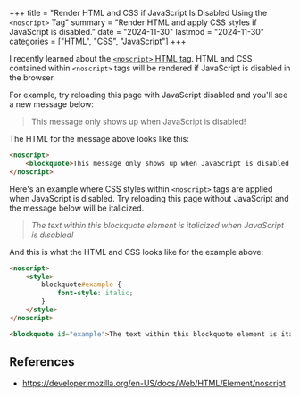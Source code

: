 +++
title = "Render HTML and CSS if JavaScript Is Disabled Using the `<noscript>` Tag"
summary = "Render HTML and apply CSS styles if JavaScript is disabled."
date = "2024-11-30"
lastmod = "2024-11-30"
categories = ["HTML", "CSS", "JavaScript"]
+++

I recently learned about the [`<noscript>` HTML tag](https://developer.mozilla.org/en-US/docs/Web/HTML/Element/noscript). HTML and CSS contained within `<noscript>` tags will be rendered if JavaScript is disabled in the browser.

For example, try reloading this page with JavaScript disabled and you'll see a new message below:

<noscript>
    <blockquote>This message only shows up when JavaScript is disabled!</blockquote>
</noscript>

The HTML for the message above looks like this:

```html
<noscript>
    <blockquote>This message only shows up when JavaScript is disabled!</blockquote>
</noscript>
```

Here's an example where CSS styles within `<noscript>` tags are applied when JavaScript is disabled. Try reloading this page without JavaScript and the message below will be italicized.

<noscript>
    <style>
        blockquote#example {
            font-style: italic;
        }
    </style>
</noscript>

<blockquote id="example">The text within this blockquote element is italicized when JavaScript is disabled!</blockquote>

And this is what the HTML and CSS looks like for the example above:

```html
<noscript>
    <style>
        blockquote#example {
            font-style: italic;
        }
    </style>
</noscript>

<blockquote id="example">The text within this blockquote element is italicized when JavaScript is disabled!</blockquote>
```

## References

- https://developer.mozilla.org/en-US/docs/Web/HTML/Element/noscript